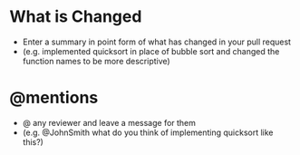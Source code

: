 # What is Changed
- Enter a summary in point form of what has changed in your pull request
- (e.g. implemented quicksort in place of bubble sort and changed the function names to be more descriptive)

# @mentions
- @ any reviewer and leave a message for them
- (e.g. @JohnSmith what do you think of implementing quicksort like this?)
